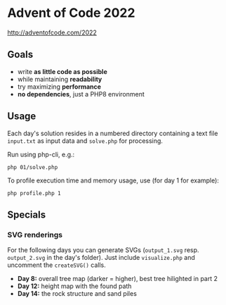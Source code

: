 # Advent of Code 2022
http://adventofcode.com/2022

## Goals

* write **as little code as possible**
* while maintaining **readability**
* try maximizing **performance**
* **no dependencies**, just a PHP8 environment

## Usage

Each day's solution resides in a numbered directory containing a text file `input.txt` as input data and `solve.php` for processing.

Run using php-cli, e.g.:

`php 01/solve.php`

To profile execution time and memory usage, use (for day 1 for example):

`php profile.php 1`

## Specials

### SVG renderings

For the following days you can generate SVGs (`output_1.svg` resp. `output_2.svg` in the day's folder). Just include `visualize.php` and uncomment the `createSVG()` calls.

* **Day 8:** overall tree map (darker = higher), best tree hilighted in part 2
* **Day 12:** height map with the found path
* **Day 14:** the rock structure and sand piles